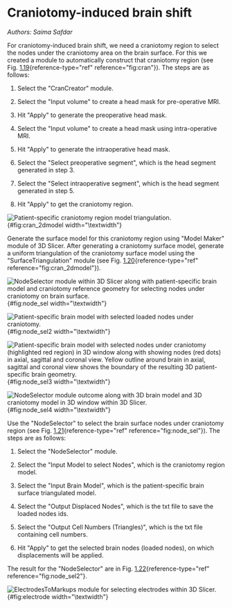 # Craniotomy-induced brain shift

*Authors: Saima Safdar*

For craniotomy-induced brain shift, we need a craniotomy region to
select the nodes under the craniotomy area on the brain surface. For
this we created a module to automatically construct that craniotomy
region (see Fig. [1.19](#fig:cran){reference-type="ref"
reference="fig:cran"}). The steps are as follows:

1.  Select the "CranCreator" module.

2.  Select the "Input volume" to create a head mask for pre-operative
    MRI.

3.  Hit "Apply" to generate the preoperative head mask.

4.  Select the "Input volume" to create a head mask using
    intra-operative MRI.

5.  Hit "Apply" to generate the intraoperative head mask.

6.  Select the "Select preoperative segment", which is the head segment
    generated in step 3.

7.  Select the "Select intraoperative segment", which is the head
    segment generated in step 5.

8.  Hit "Apply" to get the craniotomy region.

![Patient-specific craniotomy region model
triangulation.](./figs/craniotomy/cran_2dmodel.jpg){#fig:cran_2dmodel
width="\\textwidth"}

Generate the surface model for this craniotomy region using "Model
Maker" module of 3D Slicer. After generating a craniotomy surface model,
generate a uniform triangulation of the craniotomy surface model using
the "SurfaceTriangulation" module (see
Fig. [1.20](#fig:cran_2dmodel){reference-type="ref"
reference="fig:cran_2dmodel"}).

![NodeSelector module within 3D Slicer along with patient-specific brain
model and craniotomy reference geometry for selecting nodes under
craniotomy on brain surface.](./figs/craniotomy/cran_2dmodel_2.jpg){#fig:node_sel
width="\\textwidth"}

![Patient-specific brain model with selected loaded nodes under
craniotomy.](./figs/craniotomy/load_node.jpg){#fig:node_sel2 width="\\textwidth"}

![Patient-specific brain model with selected nodes under craniotomy
(highlighted red region) in 3D window along with showing nodes (red
dots) in axial, sagittal and coronal view. Yellow outline around brain
in axial, sagittal and coronal view shows the boundary of the resulting
3D patient-specific brain
geometry.](./figs/craniotomy/load_node2.jpg){#fig:node_sel3 width="\\textwidth"}

![NodeSelector module outcome along with 3D brain model and 3D
craniotomy model in 3D window within 3D Slicer.
](./figs/craniotomy/load_node3.jpg){#fig:node_sel4 width="\\textwidth"}

Use the "NodeSelector" to select the brain surface nodes under
craniotomy region (see Fig. [1.21](#fig:node_sel){reference-type="ref"
reference="fig:node_sel"}). The steps are as follows:

1.  Select the "NodeSelector" module.

2.  Select the "Input Model to select Nodes", which is the craniotomy
    region model.

3.  Select the "Input Brain Model", which is the patient-specific brain
    surface triangulated model.

4.  Select the "Output Displaced Nodes", which is the txt file to save
    the loaded nodes ids.

5.  Select the "Output Cell Numbers (Triangles)", which is the txt file
    containing cell numbers.

6.  Hit "Apply" to get the selected brain nodes (loaded nodes), on which
    displacements will be applied.

The result for the "NodeSelector" are in
Fig. [1.22](#fig:node_sel2){reference-type="ref"
reference="fig:node_sel2"}.

![ElectrodesToMarkups module for selecting electrodes within 3D Slicer.
](./figs/craniotomy/electrode.png){#fig:electrode width="\\textwidth"}

